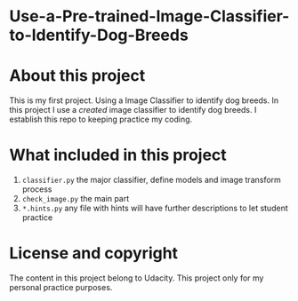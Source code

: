 # Use-a-Pre-trained-Image-Classifier-to-Identify-Dog-Breeds

# About this project
This is my first project. Using a Image Classifier to identify dog breeds.
In this project I use a _created_ image classifier to identify dog breeds. 
I establish this repo to keeping practice my coding.

# What included in this project
1. `classifier.py` the major classifier, define models and image transform process
2. `check_image.py` the main part 
3. `*.hints.py` any file with hints will have further descriptions to let student practice

# License and copyright
The content in this project belong to Udacity. This project only for my personal practice purposes.

